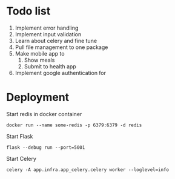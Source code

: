 # Todo list

1. Implement error handling
2. Implement input validation
3. Learn about celery and fine tune
4. Pull file management to one package
5. Make mobile app to
   1. Show meals 
   2. Submit to health app
6. Implement google authentication for

# Deployment

Start redis in docker container

    docker run --name some-redis -p 6379:6379 -d redis
Start Flask

    flask --debug run --port=5001
Start Celery

    celery -A app.infra.app_celery.celery worker --loglevel=info   
